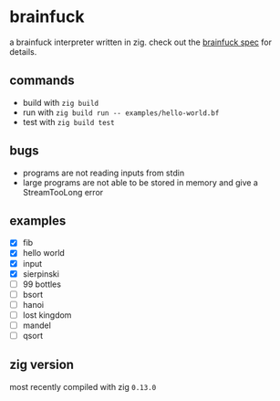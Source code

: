 # brainfuck

a brainfuck interpreter written in zig. check out the [brainfuck spec](https://github.com/sunjay/brainfuck/blob/master/brainfuck.md) for details.

## commands

* build with `zig build`
* run with `zig build run -- examples/hello-world.bf`
* test with `zig build test`

## bugs

* programs are not reading inputs from stdin
* large programs are not able to be stored in memory and give a StreamTooLong error

## examples

- [x] fib
- [x] hello world
- [x] input
- [x] sierpinski
- [ ] 99 bottles
- [ ] bsort
- [ ] hanoi
- [ ] lost kingdom
- [ ] mandel
- [ ] qsort

## zig version

most recently compiled with zig `0.13.0`
